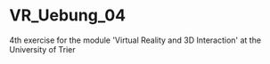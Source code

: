 # VR_Uebung_04
4th exercise for the module 'Virtual Reality and 3D Interaction' at the University of Trier
